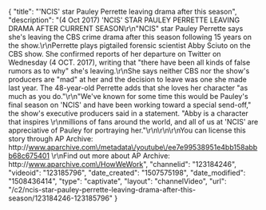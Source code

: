 {
    "title": "'NCIS' star Pauley Perrette leaving drama after this season",
    "description": "(4 Oct 2017) 'NCIS' STAR PAULEY PERRETTE LEAVING DRAMA AFTER CURRENT SEASON\r\n\"NCIS\" star Pauley Perrette says she's leaving the CBS crime drama after this season following 15 years on the show.\r\nPerrette plays pigtailed forensic scientist Abby Sciuto on the CBS show. She confirmed reports of her departure on Twitter on Wednesday (4 OCT. 2017), writing that \"there have been all kinds of false rumors as to why\" she's leaving.\r\nShe says neither CBS nor the show's producers are \"mad\" at her and the decision to leave was one she made last year. The 48-year-old Perrette adds that she loves her character \"as much as you do.\"\r\n\"We've known for some time this would be Pauley's final season on 'NCIS' and have been working toward a special send-off,\" the show's executive producers said in a statement. \"Abby is a character that inspires \r\nmillions of fans around the world, and all of us at 'NCIS' are appreciative of Pauley for portraying her.\"\r\n\r\n\r\nYou can license this story through AP Archive: http:\/\/www.aparchive.com\/metadata\/youtube\/ee7e99538951e4bb158abbb68c675401 \r\nFind out more about AP Archive: http:\/\/www.aparchive.com\/HowWeWork",
    "channelid": "123184246",
    "videoid": "123185796",
    "date_created": "1507575198",
    "date_modified": "1508436414",
    "type": "captivate",
    "layout": "channelVideo",
    "url": "\/c2\/ncis-star-pauley-perrette-leaving-drama-after-this-season\/123184246-123185796"
}